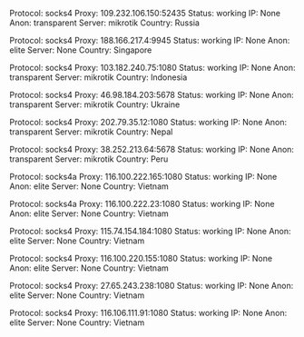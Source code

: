 Protocol: socks4
Proxy: 109.232.106.150:52435
Status: working
IP: None
Anon: transparent
Server: mikrotik
Country: Russia

Protocol: socks4
Proxy: 188.166.217.4:9945
Status: working
IP: None
Anon: elite
Server: None
Country: Singapore

Protocol: socks4
Proxy: 103.182.240.75:1080
Status: working
IP: None
Anon: transparent
Server: mikrotik
Country: Indonesia

Protocol: socks4
Proxy: 46.98.184.203:5678
Status: working
IP: None
Anon: transparent
Server: mikrotik
Country: Ukraine

Protocol: socks4
Proxy: 202.79.35.12:1080
Status: working
IP: None
Anon: transparent
Server: mikrotik
Country: Nepal

Protocol: socks4
Proxy: 38.252.213.64:5678
Status: working
IP: None
Anon: transparent
Server: mikrotik
Country: Peru

Protocol: socks4a
Proxy: 116.100.222.165:1080
Status: working
IP: None
Anon: elite
Server: None
Country: Vietnam

Protocol: socks4a
Proxy: 116.100.222.23:1080
Status: working
IP: None
Anon: elite
Server: None
Country: Vietnam

Protocol: socks4
Proxy: 115.74.154.184:1080
Status: working
IP: None
Anon: elite
Server: None
Country: Vietnam

Protocol: socks4
Proxy: 116.100.220.155:1080
Status: working
IP: None
Anon: elite
Server: None
Country: Vietnam

Protocol: socks4
Proxy: 27.65.243.238:1080
Status: working
IP: None
Anon: elite
Server: None
Country: Vietnam

Protocol: socks4
Proxy: 116.106.111.91:1080
Status: working
IP: None
Anon: elite
Server: None
Country: Vietnam

